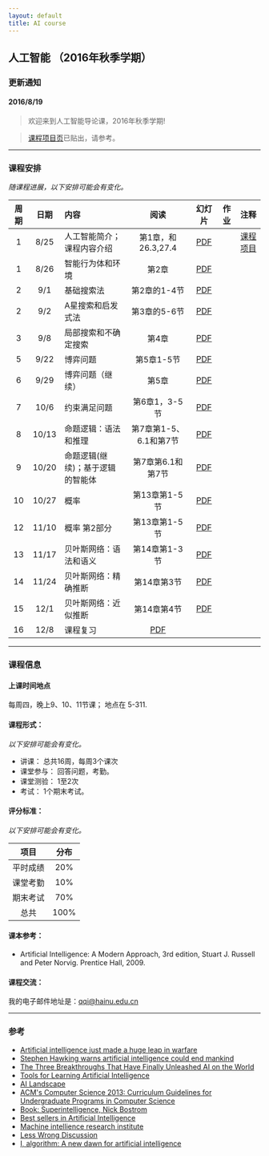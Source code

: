```yaml
---
layout: default
title: AI course
---
```



## 人工智能 （2016年秋季学期）

### 更新通知

#### 2016/8/19

> 欢迎来到人工智能导论课，2016年秋季学期!

> [课程项目页](project/)已贴出，请参考。

------

### 课程安排
*随课程进展，以下安排可能会有变化。*

| 周期       |日期      |  内容    | 阅读 |幻灯片  |作业     |  注释    |
|:---------:|:-------:|:---------|:--------:|:------:|:------:|:--------:|
|  1      | 8/25   | 人工智能简介；课程内容介绍    | 第1章，和26.3,27.4 | [PDF](lecture01.pdf) |     |  [课程项目](project/)          |
|  1      | 8/26   | 智能行为体和环境   | 第2章 | [PDF](lecture02.pdf)  |    |   |
|  2      | 9/1    | 基础搜索法 | 第2章的1-4节  | [PDF](lecture03.pdf)   |   |   |
|  2      | 9/2    | A星搜索和启发式法  | 第3章的5-6节 |[PDF](lecture04.pdf)  |    |   |
|  3      | 9/8    | 局部搜索和不确定搜索    |第4章  |[PDF](lecture05.pdf)    |  |  |
|  5      | 9/22   | 博弈问题      |第5章1-5节  | [PDF](lecture06.pdf)    |   |  |
|  6      | 9/29   | 博弈问题（继续）  | 第5章  |[PDF](lecture07.pdf)   |   | |
|  7      | 10/6   | 约束满足问题   | 第6章1，3-5节  |[PDF](lecture08.pdf) |   | |
|  8      | 10/13  | 命题逻辑：语法和推理        |第7章第1-5、6.1和第7节   | [PDF](lecture09.pdf)  |  | |
|  9      | 10/20  | 命题逻辑(继续)；基于逻辑的智能体    |第7章第6.1和第7节   |[PDF](lecture10.pdf)  |   | |
|  10     | 10/27  | 概率   |第13章第1-5节   |[PDF](lecture11.pdf)  |   |    |
|  12     | 11/10  | 概率 第2部分        | 第13章第1-5节  |[PDF](lecture12.pdf)  |   |   |
|  13     | 11/17  | 贝叶斯网络：语法和语义 | 第14章第1-3节  |[PDF](lecture13.pdf)   |   |  |
|  14     | 11/24  | 贝叶斯网络：精确推断   |第14章第3节   |[PDF](lecture14.pdf)   |   |  |
|  15     | 12/1   | 贝叶斯网络：近似推断 |第14章第4节   | [PDF](lecture15.pdf)   |   |  |
|  16     | 12/8   | 课程复习                  |[PDF](lecture16.pdf)   |   |   |   |

------

### 课程信息

#### 上课时间地点
每周四，晚上9、10、11节课； 地点在 5-311.

#### 课程形式：
*以下安排可能会有变化。*

  - 讲课： 总共16周，每周3个课次
  - 课堂参与： 回答问题，考勤。
  - 课堂测验： 1至2次
  - 考试： 1个期末考试。

#### 评分标准：
*以下安排可能会有变化。*

|项目|分布|
|:---:|:---:|
|平时成绩 | 20% |
|课堂考勤 | 10% |
|期末考试 | 70%|
| 总共 | 100% |


#### 课本参考：
  - Artificial Intelligence: A Modern Approach, 3rd edition, Stuart J. Russell and Peter Norvig. Prentice Hall, 2009.

#### 课程交流：
我的电子邮件地址是：qqi@hainu.edu.cn


------

### 参考

- [Artificial intelligence just made a huge leap in warfare](http://www.msn.com/en-us/news/technology/artificial-intelligence-just-made-a-huge-leap-in-warfare/ar-AAhJK16?ocid=UE01DHP)
- [Stephen Hawking warns artificial intelligence could end mankind](http://www.bbc.com/news/technology-30290540)
- [The Three Breakthroughs That Have Finally Unleashed AI on the World](http://www.wired.com/2014/10/future-of-artificial-intelligence)
- [Tools for Learning Artificial Intelligence](http://www.aispace.org/index.shtml)
- [AI Landscape](http://www.aaai.org/AILandscape)
- [ACM's Computer Science 2013: Curriculum Guidelines for Undergraduate Programs in Computer Science](http://www.acm.org/education/CS2013-final-report.pdf)
- [Book: Superintelligence, Nick Bostrom](http://www.amazon.com/gp/product/0199678111?tag=viglink20784-20&pldnSite=1)
- [Best sellers in Artificial Intelligence](http://www.amazon.com/gp/bestsellers/books/491300/ref=zg_b_bs_491300_1)
- [Machine intellience research institute](http://intelligence.org)
- [Less Wrong Discussion](http://lesswrong.com/r/discussion/)
- [I, algorithm: A new dawn for artificial intelligence](http://www.cs.washington.edu/news/TheNewAI_NewScientist.pdf)
